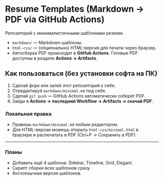 # Resume Templates (Markdown → PDF via GitHub Actions)

Репозиторий с минималистичными шаблонами резюме.
- `markdown/` — Markdown-шаблоны.
- `html-css/` — (опционально) HTML-версия для печати через браузер.
- Автосборка PDF происходит в **GitHub Actions**. Готовые PDF доступны в разделе **Actions → Artifacts**.

## Как пользоваться (без установки софта на ПК)
1. Сделай форк или залей этот репозиторий к себе.
2. Отредактируй `markdown/minimal.md` под себя.
3. Сделай `git push` — GitHub Actions автоматически соберёт PDF.
4. Зайди в **Actions → последний Workflow → Artifacts → скачай PDF**.

### Локальная правка
- Правишь `markdown/minimal.md` любым редактором.
- Для HTML-версии можешь открыть `html-css/minimal.html` в браузере и распечатать в PDF (Ctrl+P → Сохранить в PDF).

---

### Планы
- Добавить ещё 4 шаблона: Sidebar, Timeline, Grid, Elegant.
- Скрипт сборки всех шаблонов сразу.
- Англоязычная версия шаблонов.
